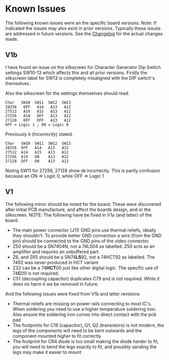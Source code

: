 # Known Issues

The following known issues were an the specific board versions. Note: If indicated the issues may also exist
in prior versions. Typically these issues are addressed in future versions. See the [Changelog](./CHANGELOG.md)
for the actual changes made.

## V1b

I have found an issue on the silkscreen for Character Generator Dip Switch settings SW10-13 which affects
this and all prior versions. Firstly the silkscreen label for SW13 is completely misaligned with the 
DIP switch's themselves. 

Also the silkscreen for the settings themselves should read.

```
Char   SW10  SW11  SW12  SW13
28256   OFF   A14   A13   A12
27512   A14   A15   A13   A12
27256   A14   OFF   A13   A12
27128   OFF   OFF   A13   A12
OFF = Logic 1 ; ON = Logic 0
```

Previously it (*Incorrectly*) stated.

```
Char   SW10  SW11  SW12  SW13
28256  OFF   A14   A13   A12
27512  A14   A15   A13   A12 
27256  A14   ON    A13   A12
27128  OFF   ON    A13   A12
```

Noting SW11 for 27256, 27128 show `ON` incorrectly. This is partly
confusion because an ON => Logic 0, while OFF => Logic 1

## V1

The following minor should be noted for the board. These were discovered after initial PCB manufacture, and affect
the boards design, and or the silkscreen. NOTE: The following have be fixed in V1a (and latter) of the board.

- The main power connector (J11) GND pins use thermal reliefs, ideally they shouldn't. To provide better 
  GND connection a wire (from the GND pin) should be connected to the GND pins of the video connector.
- Z50 should be a SN7404N, not a 74LS04 as labelled. Z50 acts as an amplifier and requires an unbuffered part.
- Z6, and Z65 should be a SN74**LS**92, not a 74HCT92 as labelled. The 7492 was never produced in HCT variant
- Z32 can be a 74**HCT**00 just like other digital logic. The specific use of 74**C**00 is not required.
- C51 (decoupling capacitor) duplicates C79 and is not required. While it does no harm it we be removed in future. 

And the following issues were fixed from V1b and latter revisions
- Thermal reliefs are missing on power rails connecting to most IC's. When soldering you need to use a higher
  temperature soldering iron. Also ensure the soldering iron comes into direct contact with the pcb pad
- The footprints for C19 (capacitor), Q1, Q2 (transistors) is not modern, the legs of the components 
  will need to be bent outwards and the component mounted higher to fit correctly 
- The footprint for CR4 diode is too small making the diode harder to fit, you will need to bend the legs
  exactly to fit, and possibly sanding the legs may make it easier to mount
